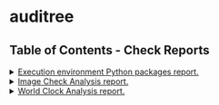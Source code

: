 # auditree



## Table of Contents - Check Reports

<details>
<summary><a href="https://github.com/shai-doron/auditree/blob/master/reports/auditree/python_packages.md">Execution environment Python packages report.</a></summary>

- Accreditations: **DEMO.ARBORETUM.ACCRED**
- Check:`arboretum.auditree.checks.test_python_packages.PythonPackageCheck`
- From: 2022-02-15T14:50:40.660386
- Evidences used:
   - <a href="https://github.com/shai-doron/auditree/blob/c559a2f0e7568973c57a9f18da25f8ad97e9caca/raw/auditree/auditree_arboretum_releases.xml">Auditree Arboretum PyPI releases</a> from 2022-02-15T14:36:15.460068
   - <a href="https://github.com/shai-doron/auditree/blob/c559a2f0e7568973c57a9f18da25f8ad97e9caca/raw/auditree/auditree_framework_releases.xml">Auditree Framework PyPI releases</a> from 2022-02-15T14:36:15.460068
   - <a href="https://github.com/shai-doron/auditree/blob/c559a2f0e7568973c57a9f18da25f8ad97e9caca/raw/auditree/python_packages.json">Python Package List</a> from 2022-02-15T14:36:15.460068
   - <a href="https://github.com/shai-doron/auditree/blob/c559a2f0e7568973c57a9f18da25f8ad97e9caca/raw/auditree/auditree_harvest_releases.xml">auditree_harvest_releases.xml</a> from 2022-02-15T14:36:15.460068
</details>

<details>
<summary><a href="https://github.com/shai-doron/auditree/blob/master/reports/images/image_check.md">Image Check Analysis report.</a></summary>

- Accreditations: **DEMO.CUSTOM.ACCRED**
- Check:`demo_examples.checks.test_image_content.ImageCheck`
- From: 2022-02-15T14:50:40.660386
- Evidences used:
   - <a href="https://github.com/shai-doron/auditree/blob/c559a2f0e7568973c57a9f18da25f8ad97e9caca/raw/images/auditree_logo.png">The Auditree logo image</a> from 2022-02-15T14:36:15.460068
</details>

<details>
<summary><a href="https://github.com/shai-doron/auditree/blob/master/reports/time/world_clock.md">World Clock Analysis report.</a></summary>

- Accreditations: **DEMO.CUSTOM.ACCRED**
- Check:`demo_examples.checks.test_world_clock.WorldClockCheck`
- From: 2022-02-15T14:50:40.660386
- Evidences used:
   - <a href="https://github.com/shai-doron/auditree/blob/c559a2f0e7568973c57a9f18da25f8ad97e9caca/raw/time/world_clock_utc.json">Coordinated Universal Time</a> from 2022-02-15T14:36:15.460068
</details>

